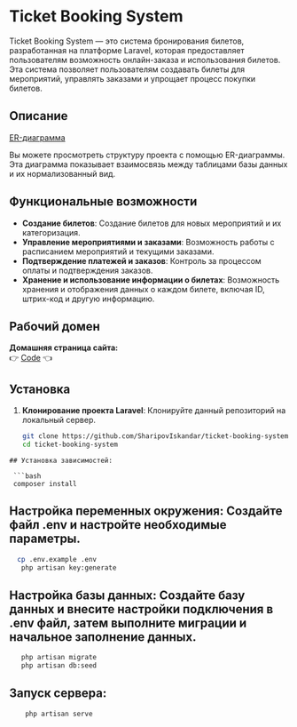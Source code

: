 # Ticket Booking System

Ticket Booking System — это система бронирования билетов, разработанная на платформе Laravel, которая предоставляет пользователям возможность онлайн-заказа и использования билетов. Эта система позволяет пользователям создавать билеты для мероприятий, управлять заказами и упрощает процесс покупки билетов.

## Описание

[ER-диаграмма](https://dbdiagram.io/d/ticket-671f9e2497a66db9a3866a8f)

Вы можете просмотреть структуру проекта с помощью ER-диаграммы. Эта диаграмма показывает взаимосвязь между таблицами базы данных и их нормализованный вид.

## Функциональные возможности

- **Создание билетов**: Создание билетов для новых мероприятий и их категоризация.
- **Управление мероприятиями и заказами**: Возможность работы с расписанием мероприятий и текущими заказами.
- **Подтверждение платежей и заказов**: Контроль за процессом оплаты и подтверждения заказов.
- **Хранение и использование информации о билетах**: Возможность хранения и отображения данных о каждом билете, включая ID, штрих-код и другую информацию.

## Рабочий домен

**Домашняя страница сайта:**  
👉 [Code](http://139.59.68.95/) 👈

## Установка

1. **Клонирование проекта Laravel**: Клонируйте данный репозиторий на локальный сервер.

   ```bash
   git clone https://github.com/SharipovIskandar/ticket-booking-system.git
   cd ticket-booking-system
  ```
## Установка зависимостей:

   ```bash
   composer install
  ```

## Настройка переменных окружения: Создайте файл .env и настройте необходимые параметры.

 ```bash
   cp .env.example .env
    php artisan key:generate
  ```
## Настройка базы данных: Создайте базу данных и внесите настройки подключения в .env файл, затем выполните миграции и начальное заполнение данных.

```bash
   php artisan migrate
   php artisan db:seed
  ```
## Запуск сервера:

```bash
    php artisan serve
```


